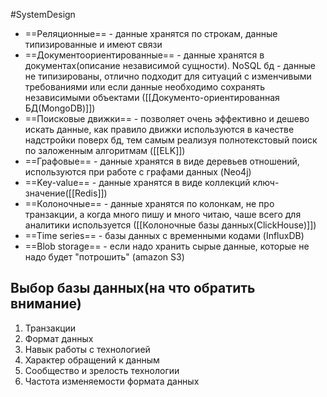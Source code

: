 #SystemDesign 

- ==Реляционные== - данные хранятся по строкам, данные типизированные и имеют связи
- ==Документоориентированные== - данные хранятся в документах(описание независимой сущности). NoSQL бд - данные не типизированы, отлично подходит для ситуаций с изменчивыми требованиями или если данные необходимо сохранять независимыми объектами ([[Документо-ориентированная БД(MongoDB)]])
- ==Поисковые движки== - позволяет очень эффективно и дешево искать данные, как правило движки используются в качестве надстройки поверх бд, тем самым реализуя полнотекстовый поиск по заложенным алгоритмам ([[ELK]])
- ==Графовые== - данные хранятся в виде деревьев отношений, используются при работе с графами данных (Neo4j)
- ==Key-value== - данные хранятся в виде коллекций ключ-значение([[Redis]])
- ==Колоночные== - данные хранятся по колонкам, не про транзакции, а когда много пишу и много читаю, чаше всего для аналитики используется ([[Колоночные базы данных(ClickHouse)]])
- ==Time series== - базы данных с временными кодами (InfluxDB)
- ==Blob storage== - если надо хранить сырые данные, которые не надо будет "потрошить" (amazon S3)


## Выбор базы данных(на что обратить внимание)

1. Транзакции
2. Формат данных
3. Навык работы с технологией
4. Характер обращений к данным
5. Сообщество и зрелость технологии
6. Частота изменяемости формата данных